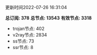 更新时间2022-07-26 16:31:04

**总订阅: 378**
**总节点: 13543**
**有效节点: 3318**
- trojan节点: 402
- v2ray节点: 2834
- ss节点: 73
- ssr节点: 8

